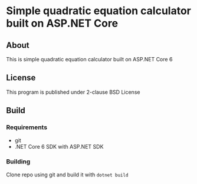 ﻿# Simple quadratic equation calculator built on ASP.NET Core
## About
This is simple quadratic equation calculator built on ASP.NET Core 6

## License
This program is published under 2-clause BSD License

## Build
### Requirements
<ul>
    <li>git</li>
    <li>.NET Core 6 SDK with ASP.NET SDK</li>
</ul>

### Building
Clone repo using git and build it with `dotnet build`